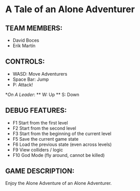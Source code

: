 # A Tale of an Alone Adventurer

## TEAM MEMBERS:

  * David Boces 
  * Erik Martín
 
## CONTROLS:

  * WASD: Move Adventurers
  * Space Bar: Jump
  * P: Attack!
  
  *_On A Leader_:
	** W: Up
	** S: Down
  
## DEBUG FEATURES:

  * F1 Start from the first level
  * F2 Start from the second level
  * F3 Start from the beginning of the current level
  * F5 Save the current game state
  * F6 Load the previous state (even across levels)
  * F9 View colliders / logic
  * F10 God Mode (fly around, cannot be killed)
  
## GAME DESCRIPTION:
  
  Enjoy the Alone Adventure of an Alone Adventurer.